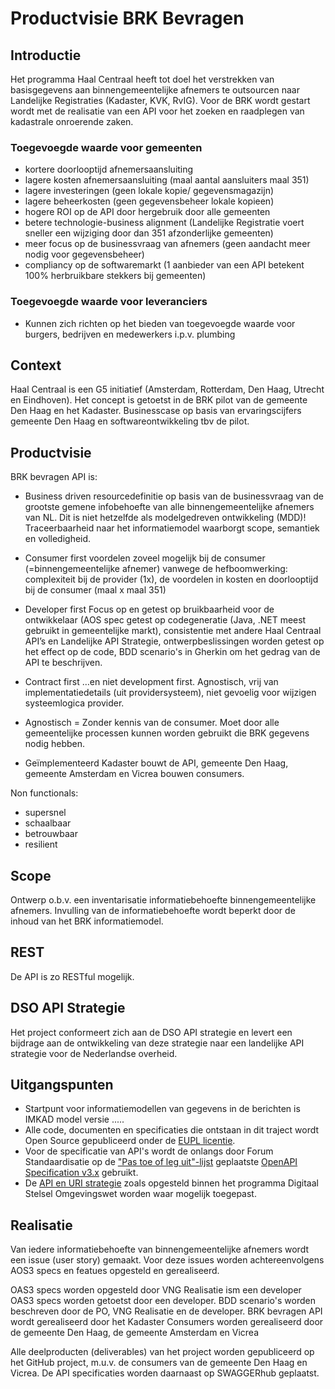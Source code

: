# Productvisie BRK Bevragen

## Introductie
Het programma Haal Centraal heeft tot doel het verstrekken van basisgegevens aan binnengemeentelijke afnemers te outsourcen naar Landelijke Registraties (Kadaster, KVK, RvIG). Voor de BRK wordt gestart wordt met de realisatie van een API voor het zoeken en raadplegen van kadastrale onroerende zaken.

### Toegevoegde waarde voor gemeenten
- kortere doorlooptijd afnemersaansluiting 
- lagere kosten afnemersaansluiting (maal aantal aansluiters maal 351)
- lagere investeringen (geen lokale kopie/ gegevensmagazijn)
- lagere beheerkosten (geen gegevensbeheer lokale kopieen)
- hogere ROI op de API door hergebruik door alle gemeenten
- betere technologie-business alignment (Landelijke Registratie voert sneller een wijziging door dan 351 afzonderlijke gemeenten) 
- meer focus op de businessvraag van afnemers (geen aandacht meer nodig voor gegevensbeheer)
- compliancy op de softwaremarkt (1 aanbieder van een API betekent 100% herbruikbare stekkers bij gemeenten)

### Toegevoegde waarde voor leveranciers
- Kunnen zich richten op het bieden van toegevoegde waarde voor burgers, bedrijven en medewerkers i.p.v. plumbing

## Context
Haal Centraal is een G5 initiatief (Amsterdam, Rotterdam, Den Haag, Utrecht en Eindhoven). Het concept is getoetst in de BRK pilot van de gemeente Den Haag en het Kadaster. Businesscase op basis van ervaringscijfers gemeente Den Haag en softwareontwikkeling tbv de pilot. 

## Productvisie

BRK bevragen API is:

- Business driven 
resourcedefinitie op basis van de businessvraag van de grootste gemene infobehoefte van alle binnengemeentelijke afnemers van NL. Dit is niet hetzelfde als modelgedreven ontwikkeling (MDD)! Traceerbaarheid naar het informatiemodel waarborgt scope, semantiek en volledigheid. 

- Consumer first 
voordelen zoveel mogelijk bij de consumer (=binnengemeentelijke afnemer) vanwege de hefboomwerking: complexiteit bij de provider (1x), de voordelen in kosten en doorlooptijd bij de consumer (maal x maal 351)

- Developer first
Focus op en getest op bruikbaarheid voor de ontwikkelaar (AOS spec getest op codegeneratie (Java, .NET meest gebruikt in gemeentelijke markt), consistentie met andere Haal Centraal API’s en Landelijke API Strategie, ontwerpbeslissingen worden getest op het effect op de code, BDD scenario's in Gherkin om het gedrag van de API te beschrijven.

- Contract first
…en niet development first. Agnostisch, vrij van implementatiedetails (uit providersysteem), niet gevoelig voor wijzigen systeemlogica provider.

- Agnostisch
= Zonder kennis van de consumer. Moet door alle gemeentelijke processen kunnen worden gebruikt die BRK gegevens nodig hebben.

- Geïmplementeerd 
Kadaster bouwt de API, gemeente Den Haag, gemeente Amsterdam en Vicrea bouwen consumers. 

Non functionals:
- supersnel
- schaalbaar
- betrouwbaar
- resilient

## Scope
Ontwerp o.b.v. een inventarisatie informatiebehoefte binnengemeentelijke afnemers. Invulling van de informatiebehoefte wordt beperkt door de inhoud van het BRK informatiemodel.

## REST
De API is zo RESTful mogelijk.

## DSO API Strategie
Het project conformeert zich aan de DSO API strategie en levert een bijdrage aan de ontwikkeling van deze strategie naar een landelijke API strategie voor de Nederlandse overheid.  

## Uitgangspunten
- Startpunt voor informatiemodellen van gegevens in de berichten is IMKAD model versie .....
- Alle code, documenten en specificaties die ontstaan in dit traject wordt Open
Source gepubliceerd onder de
[EUPL licentie](https://joinup.ec.europa.eu/collection/eupl/eupl-text-11-12).
- Voor de specificatie van API's wordt de onlangs door Forum Standaardisatie op
de
["Pas toe of leg uit"-lijst](https://www.forumstandaardisatie.nl/lijst-open-standaarden/in_lijst/verplicht-pas-toe-leg-uit)
geplaatste
[OpenAPI Specification v3.x](https://www.forumstandaardisatie.nl/standaard/openapi-specification)
gebruikt.
- De
[API en URI strategie](https://aandeslagmetdeomgevingswet.nl/digitaal-stelsel/documenten/documenten/api-uri-strategie/)
zoals opgesteld binnen het programma Digitaal Stelsel Omgevingswet worden waar
mogelijk toegepast.

## Realisatie
Van iedere informatiebehoefte van binnengemeentelijke afnemers wordt een issue (user story) gemaakt. Voor deze issues worden achtereenvolgens AOS3 specs en featues opgesteld en gerealiseerd. 

OAS3 specs worden opgesteld door VNG Realisatie ism een developer 
OAS3 specs worden getoetst door een developer. 
BDD scenario's worden beschreven door de PO, VNG Realisatie en de developer. 
BRK bevragen API wordt gerealiseerd door het Kadaster
Consumers worden gerealiseerd door de gemeente Den Haag, de gemeente Amsterdam en Vicrea

Alle deelproducten (deliverables) van het project worden gepubliceerd op het GitHub project, m.u.v. de consumers van de gemeente Den Haag en Vicrea. De API specificaties worden daarnaast op SWAGGERhub geplaatst.

